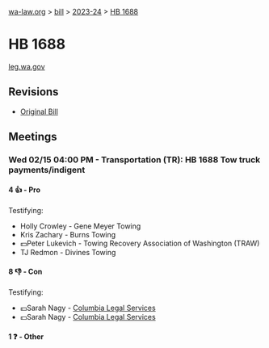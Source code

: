 [wa-law.org](/) > [bill](/bill/) > [2023-24](/bill/2023-24/) > [HB 1688](/bill/2023-24/hb/1688/)

# HB 1688
[leg.wa.gov](https://app.leg.wa.gov/billsummary?BillNumber=1688&Year=2023&Initiative=false)

## Revisions
* [Original Bill](1/)

## Meetings
### Wed 02/15 04:00 PM - Transportation (TR): HB 1688 Tow truck payments/indigent
#### 4 👍 - Pro
Testifying:
* Holly Crowley - Gene Meyer Towing
* Kris Zachary - Burns Towing
* 💵Peter Lukevich - Towing Recovery Association of Washington (TRAW)
* TJ Redmon - Divines Towing

#### 8 👎 - Con
Testifying:
* 💵Sarah Nagy - [Columbia Legal Services](/org/columbia_legal_services/)
* 💵Sarah Nagy - [Columbia Legal Services](/org/columbia_legal_services/)

#### 1 ❓ - Other
